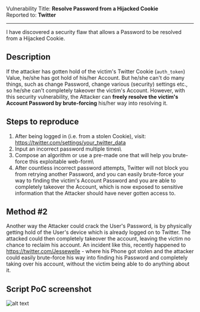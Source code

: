 Vulnerability Title: **Resolve Password from a Hijacked Cookie**\
Reported to: **Twitter**

---
I have discovered a security flaw that allows a Password to be resolved from a Hijacked Cookie.

## Description
If the attacker has gotten hold of the victim's Twitter Cookie (`auth_token`) Value, he/she has got hold of his/her Account. But he/she can't do many things, such as change Password, change various (security) settings etc., so he/she can't completely takeover the victim's Account.
However, with this security vulnerability, the Attacker can **freely resolve the victim's Account Password by brute-forcing** his/her way into resolving it.

## Steps to reproduce
1. After being logged in (i.e. from a stolen Cookie), visit: https://twitter.com/settings/your_twitter_data 
2. Input an incorrect password multiple times\
3. Compose an algorithm or use a pre-made one that will help you brute-force this exploitable web-form\
4. After countless incorrect password attempts, Twitter will not block you from retrying another Password, and you can easily brute-force your way to finding the victim's Account Password and you are able to completely takeover the Account, which is now exposed to sensitive information that the Attacker should have never gotten access to.

## Method #2
Another way the Attacker could crack the User's Password, is by physically getting hold of the User's device which is already logged on to Twitter. The attacked could then completely takeover the account, leaving the victim no chance to reclaim his account.
An incident like this, recently happened to https://twitter.com/Jessewelle - where his Phone got stolen and the attacker could easily brute-force his way into finding his Password and completely taking over his account, without the victim being able to do anything about it.

## Script PoC screenshot
![alt text](https://i.imgur.com/v3MbpbS.png "Script PoC")
